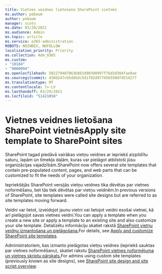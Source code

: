 ```yaml
---
title: Vietnes veidnes lietošana SharePoint vietnēs
ms.author: pebaum
author: pebaum
manager: scotv
ms.date: 03/29/2021
ms.audience: Admin
ms.topic: article
ms.service: o365-administration
ROBOTS: NOINDEX, NOFOLLOW
localization_priority: Priority
ms.collection: Adm_O365
ms.custom:
- "10184"
- "9000094"
ms.openlocfilehash: 502279487063b863d90390997f76d3d304fae9ae
ms.sourcegitcommit: 430d247cb5dd5dc5d1f82d977456558dfd514277
ms.translationtype: MT
ms.contentlocale: lv-LV
ms.lasthandoff: 03/29/2021
ms.locfileid: "51421058"
---
```

# <a name="apply-site-template-to-sharepoint-sites"></a><span data-ttu-id="20c63-102">Vietnes veidnes lietošana SharePoint vietnēs</span><span class="sxs-lookup"><span data-stu-id="20c63-102">Apply site template to SharePoint sites</span></span>

<span data-ttu-id="20c63-103">SharePoint tagad piedāvā vairākas vietņu veidnes ar iepriekš aizpildītu saturu, lapām un tīmekļa daļām, kuras var pielāgot atbilstoši jūsu organizācijas vajadzībām.</span><span class="sxs-lookup"><span data-stu-id="20c63-103">SharePoint now offers several site templates that contain pre-populated content, pages, and web parts that can be customized to fit the needs of your organization.</span></span> 

<span data-ttu-id="20c63-104">Iepriekšējās SharePoint versijās vietņu veidnes tika dēvētas par vietnes noformēšanu, bet tās tiek dēvētas par vietņu veidnēm.</span><span class="sxs-lookup"><span data-stu-id="20c63-104">In previous versions of SharePoint, site templates were called site designs but are referred to as site templates moving forward.</span></span> 

<span data-ttu-id="20c63-105">Veidni var lietot, izveidojot jaunu vietni vai lietojot veidni esošai vietnei, kā arī pielāgojot savas vietnes veidni.</span><span class="sxs-lookup"><span data-stu-id="20c63-105">You can apply a template when you create a new site or apply a template to an existing site and also customize your site template.</span></span> <span data-ttu-id="20c63-106">Detalizētu informāciju skatiet rakstā [SharePoint vietņu veidņu izmantošana un pielāgošana.](https://support.microsoft.com/office/39382463-0e45-4d1b-be27-0e96aeec8398)</span><span class="sxs-lookup"><span data-stu-id="20c63-106">For details, see [Apply and customize SharePoint site templates](https://support.microsoft.com/office/39382463-0e45-4d1b-be27-0e96aeec8398).</span></span>

<span data-ttu-id="20c63-107">Administratoriem, kas izmanto pielāgotas vietņu veidnes (iepriekš sauktas par vietnes noformēšanu), skatiet rakstu [SharePoint vietnes noformējuma un vietnes skriptu pārskats.](https://docs.microsoft.com/sharepoint/dev/declarative-customization/site-design-overview)</span><span class="sxs-lookup"><span data-stu-id="20c63-107">For admins using custom site templates (previously known as site designs), see [SharePoint site design and site script overview](https://docs.microsoft.com/sharepoint/dev/declarative-customization/site-design-overview).</span></span>
